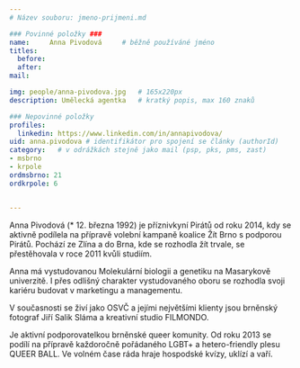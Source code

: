 ```yaml
---
# Název souboru: jmeno-prijmeni.md

### Povinné položky ###
name:     Anna Pivodová  	# běžně používáné jméno
titles:
  before: 
  after:
mail:

img: people/anna-pivodova.jpg   # 165x220px
description: Umělecká agentka 	# kratký popis, max 160 znaků

### Nepovinné položky
profiles:
  linkedin: https://www.linkedin.com/in/annapivodova/
uid: anna.pivodova # identifikátor pro spojení se články (authorId)
category: 	# v odrážkách stejně jako mail (psp, pks, pms, zast)
- msbrno
- krpole
ordmsbrno: 21
ordkrpole: 6


---
```


Anna Pivodová (\* 12. března 1992) je příznivkyní Pirátů od roku 2014, kdy se aktivně podílela na přípravě volební kampaně koalice Žít Brno s podporou Pirátů. Pochází ze Zlína a do Brna, kde se rozhodla žít trvale, se přestěhovala v roce 2011 kvůli studiím.

Anna má vystudovanou Molekulární biologii a genetiku na Masarykově univerzitě. I přes odlišný charakter vystudovaného oboru se rozhodla svoji kariéru budovat v marketingu a managementu.

V současnosti se živí jako OSVČ a jejími největšími klienty jsou brněnský fotograf Jiří Salik Sláma a kreativní studio FILMONDO.

Je aktivní podporovatelkou brněnské queer komunity. Od roku 2013 se podílí na přípravě každoročně pořádaného LGBT+ a hetero-friendly plesu QUEER BALL.
Ve volném čase ráda hraje hospodské kvízy, uklízí a vaří.
